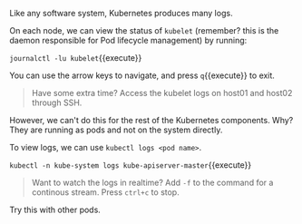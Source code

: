 Like any software system, Kubernetes produces many logs.

On each node, we can view the status of `kubelet` (remember? this is the daemon responsible for Pod lifecycle management) by running:

`journalctl -lu kubelet`{{execute}}

You can use the arrow keys to navigate, and press `q`{{execute}} to exit.

> Have some extra time? Access the kubelet logs on host01 and host02 through SSH.

However, we can't do this for the rest of the Kubernetes components. Why? They are running as pods and not on the system directly.

To view logs, we can use `kubectl logs <pod name>`.

`kubectl -n kube-system logs kube-apiserver-master`{{execute}}

> Want to watch the logs in realtime? Add `-f` to the command for a continous stream. Press `ctrl+c` to stop.

Try this with other pods.
